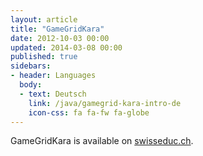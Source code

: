 ```yaml
---
layout: article
title: "GameGridKara"
date: 2012-10-03 00:00
updated: 2014-03-08 00:00
published: true
sidebars:
- header: Languages
  body:
  - text: Deutsch
    link: /java/gamegrid-kara-intro-de
    icon-css: fa fa-fw fa-globe
---
```


GameGridKara is available on [swisseduc.ch](http://swisseduc.ch/informatik/karatojava/gamegridkara/gamegridkara-english.html).